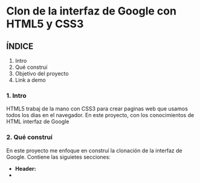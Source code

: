 # Clon de la interfaz de Google con HTML5 y CSS3

## ÍNDICE
1. Intro
2. Qué construí
3. Objetivo del proyecto
4. Link a demo

### 1. Intro
HTML5 trabaj de la mano con CSS3 para crear paginas web que usamos todos los dias en el navegador. En este proyecto, con los conocimientos de HTML  interfaz de Google

### 2. Qué construí
En este proyecto me enfoque en construí la clonación de la interfaz de Google. 
Contiene las siguietes secciones:

- **Header:**
- 


